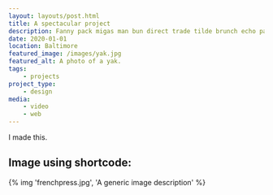 ```yaml
---
layout: layouts/post.html
title: A spectacular project
description: Fanny pack migas man bun direct trade tilde brunch echo park brooklyn street art truffaut disrupt YOLO thundercats subway tile.
date: 2020-01-01
location: Baltimore
featured_image: /images/yak.jpg
featured_alt: A photo of a yak.
tags: 
    - projects
project_type: 
    - design
media: 
    - video 
    - web
---
```


I made this.

## Image using shortcode:

{% img 'frenchpress.jpg', 'A generic image description' %}